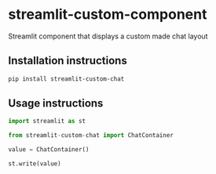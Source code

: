 # streamlit-custom-component

Streamlit component that displays a custom made chat layout

## Installation instructions

```sh
pip install streamlit-custom-chat
```

## Usage instructions

```python
import streamlit as st

from streamlit-custom-chat import ChatContainer

value = ChatContainer()

st.write(value)
```